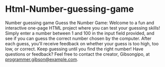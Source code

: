 # Html-Number-guessing-game
Number guessing game
Guess the Number Game: Welcome to a fun and interactive one-page HTML project where you can test your guessing skills! Simply enter a number between 1 and 100 in the input field provided, and see if you can guess the correct number chosen by the computer. After each guess, you'll receive feedback on whether your guess is too high, too low, or correct. Keep guessing until you find the right number!
Have questions or feedback? Feel free to contact the creator, Gibsongipo, at programmer.gibson@example.com.
